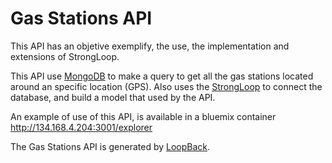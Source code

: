 # Gas Stations API

This API has an objetive exemplify, the use, the implementation and extensions of StrongLoop.

This API use [MongoDB](https://www.mongodb.org) to make a query to get all the gas stations located around an specific location (GPS). Also uses the [StrongLoop](https://strongloop.com) to connect the database, and build a model that used by the API.

An example of use of this API, is available in a bluemix container http://134.168.4.204:3001/explorer

The Gas Stations API is generated by [LoopBack](http://loopback.io).
